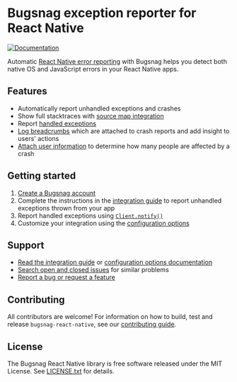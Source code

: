 # Bugsnag exception reporter for React Native
[![Documentation](https://img.shields.io/badge/documentation-2.5.0-blue.svg)](http://docs.bugsnag.com/platforms/react-native/)

Automatic [React Native error reporting](https://www.bugsnag.com/platforms/react-native-error-reporting/) with Bugsnag helps you detect both native OS and JavaScript errors in your React Native apps.

## Features

* Automatically report unhandled exceptions and crashes
* Show full stacktraces with [source map integration](https://docs.bugsnag.com/platforms/react-native/showing-full-stacktraces)
* Report [handled exceptions](http://docs.bugsnag.com/platforms/react-native/#reporting-handled-exceptions)
* [Log breadcrumbs](http://docs.bugsnag.com/platforms/react-native/#logging-breadcrumbs) which are attached to crash reports and add insight to users' actions
* [Attach user information](http://docs.bugsnag.com/platforms/react-native/#identifying-users) to determine how many people are affected by a crash


## Getting started

1. [Create a Bugsnag account](https://bugsnag.com)
1. Complete the instructions in the [integration guide](https://docs.bugsnag.com/platforms/react-native) to report unhandled exceptions thrown from your app
1. Report handled exceptions using [`Client.notify()`](https://docs.bugsnag.com/platforms/react-native/#reporting-handled-errors)
1. Customize your integration using the [configuration options](http://docs.bugsnag.com/platforms/react-native/configuration-options/)


## Support

* [Read the integration guide](http://docs.bugsnag.com/platforms/react-native/) or [configuration options documentation](http://docs.bugsnag.com/platforms/react-native/configuration-options/)
* [Search open and closed issues](https://github.com/bugsnag/bugsnag-react-native/issues?utf8=✓&q=is%3Aissue) for similar problems
* [Report a bug or request a feature](https://github.com/bugsnag/bugsnag-react-native/issues/new)


## Contributing

All contributors are welcome! For information on how to build, test
and release `bugsnag-react-native`, see our
[contributing guide](https://github.com/bugsnag/bugsnag-react-native/blob/master/CONTRIBUTING.md).


## License

The Bugsnag React Native library is free software released under the MIT License.
See [LICENSE.txt](https://github.com/bugsnag/bugsnag-react-native/blob/master/LICENSE.txt)
for details.
